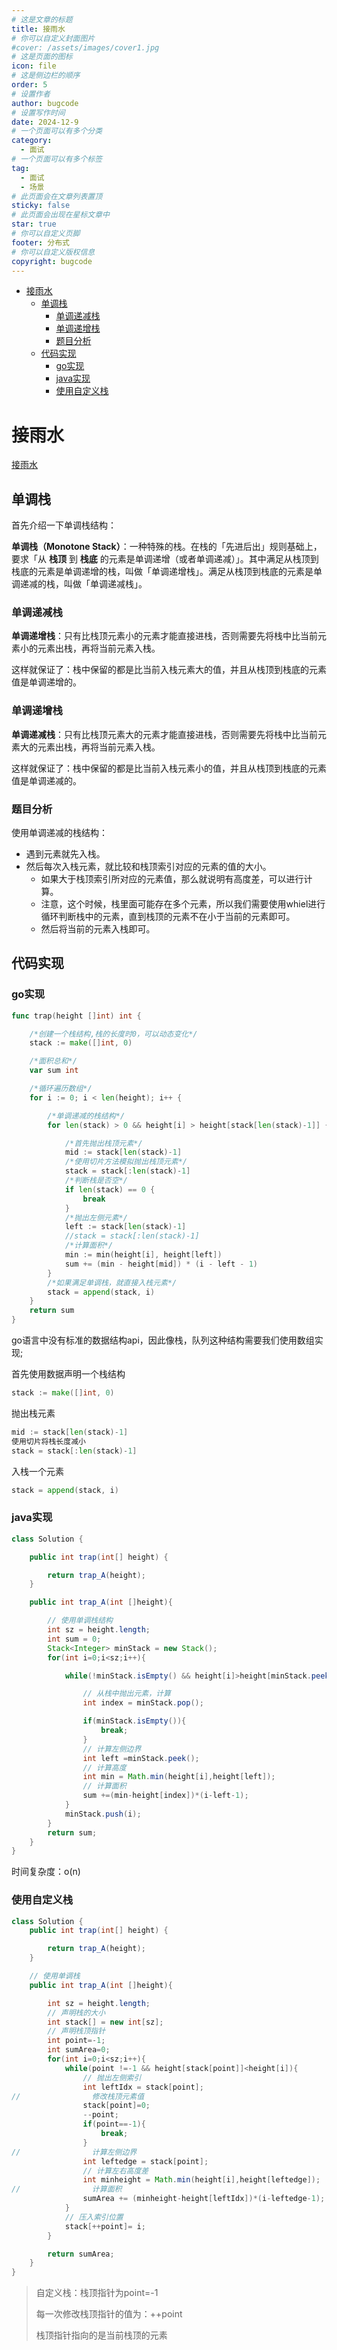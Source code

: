 ```yaml
---
# 这是文章的标题
title: 接雨水
# 你可以自定义封面图片
#cover: /assets/images/cover1.jpg
# 这是页面的图标
icon: file
# 这是侧边栏的顺序
order: 5
# 设置作者
author: bugcode
# 设置写作时间
date: 2024-12-9
# 一个页面可以有多个分类
category:
  - 面试
# 一个页面可以有多个标签
tag:
  - 面试
  - 场景
# 此页面会在文章列表置顶
sticky: false
# 此页面会出现在星标文章中
star: true
# 你可以自定义页脚
footer: 分布式
# 你可以自定义版权信息
copyright: bugcode
---
```

<!-- TOC -->

- [接雨水](#接雨水)
    - [单调栈](#单调栈)
        - [单调递减栈](#单调递减栈)
        - [单调递增栈](#单调递增栈)
        - [题目分析](#题目分析)
    - [代码实现](#代码实现)
        - [go实现](#go实现)
        - [java实现](#java实现)
        - [使用自定义栈](#使用自定义栈)

<!-- /TOC -->

# 接雨水

[ 接雨水](https://leetcode-cn.com/problems/trapping-rain-water/)

## 单调栈

首先介绍一下单调栈结构：

**单调栈（Monotone Stack）**：一种特殊的栈。在栈的「先进后出」规则基础上，要求「从 **栈顶** 到 **栈底** 的元素是单调递增（或者单调递减）」。其中满足从栈顶到栈底的元素是单调递增的栈，叫做「单调递增栈」。满足从栈顶到栈底的元素是单调递减的栈，叫做「单调递减栈」。

### 单调递减栈

**单调递增栈**：只有比栈顶元素小的元素才能直接进栈，否则需要先将栈中比当前元素小的元素出栈，再将当前元素入栈。

这样就保证了：栈中保留的都是比当前入栈元素大的值，并且从栈顶到栈底的元素值是单调递增的。

### 单调递增栈

**单调递减栈**：只有比栈顶元素大的元素才能直接进栈，否则需要先将栈中比当前元素大的元素出栈，再将当前元素入栈。

这样就保证了：栈中保留的都是比当前入栈元素小的值，并且从栈顶到栈底的元素值是单调递减的。

### 题目分析

使用单调递减的栈结构：

- 遇到元素就先入栈。
- 然后每次入栈元素，就比较和栈顶索引对应的元素的值的大小。
  - 如果大于栈顶索引所对应的元素值，那么就说明有高度差，可以进行计算。
  - 注意，这个时候，栈里面可能存在多个元素，所以我们需要使用whiel进行循环判断栈中的元素，直到栈顶的元素不在小于当前的元素即可。
  - 然后将当前的元素入栈即可。

## 代码实现

### go实现

```go
func trap(height []int) int {

	/*创建一个栈结构,栈的长度时0，可以动态变化*/
	stack := make([]int, 0)

	/*面积总和*/
	var sum int

	/*循环遍历数组*/
	for i := 0; i < len(height); i++ {

		/*单调递减的栈结构*/
		for len(stack) > 0 && height[i] > height[stack[len(stack)-1]] {

			/*首先抛出栈顶元素*/
			mid := stack[len(stack)-1]
			/*使用切片方法模拟抛出栈顶元素*/
			stack = stack[:len(stack)-1]
			/*判断栈是否空*/
			if len(stack) == 0 {
				break
			}
			/*抛出左侧元素*/
			left := stack[len(stack)-1]
			//stack = stack[:len(stack)-1]
			/*计算面积*/
			min := min(height[i], height[left])
			sum += (min - height[mid]) * (i - left - 1)
		}
		/*如果满足单调栈，就直接入栈元素*/
		stack = append(stack, i)
	}
	return sum
}
```

go语言中没有标准的数据结构api，因此像栈，队列这种结构需要我们使用数组实现;

首先使用数据声明一个栈结构

```go
stack := make([]int, 0)
```

抛出栈元素

```go
mid := stack[len(stack)-1]
使用切片将栈长度减小
stack = stack[:len(stack)-1]
```

入栈一个元素

```go
stack = append(stack, i)
```

### java实现

~~~java
class Solution {

    public int trap(int[] height) {

        return trap_A(height);
    }

    public int trap_A(int []height){

        // 使用单调栈结构
        int sz = height.length;
        int sum = 0;
        Stack<Integer> minStack = new Stack();
        for(int i=0;i<sz;i++){

            while(!minStack.isEmpty() && height[i]>height[minStack.peek()]){

                // 从栈中抛出元素，计算
                int index = minStack.pop();

                if(minStack.isEmpty()){
                    break;
                }
                // 计算左侧边界
                int left =minStack.peek();
                // 计算高度
                int min = Math.min(height[i],height[left]);
                // 计算面积
                sum +=(min-height[index])*(i-left-1);
            }
            minStack.push(i);
        }
        return sum;
    }
}
~~~

时间复杂度：o(n)

### 使用自定义栈

~~~java
class Solution {
    public int trap(int[] height) {

        return trap_A(height);
    }

    // 使用单调栈
    public int trap_A(int []height){

        int sz = height.length;
        // 声明栈的大小
        int stack[] = new int[sz];
        // 声明栈顶指针
        int point=-1;
        int sumArea=0;
        for(int i=0;i<sz;i++){
            while(point !=-1 && height[stack[point]]<height[i]){
                // 抛出左侧索引
                int leftIdx = stack[point];
//                修改栈顶元素值
                stack[point]=0;
                --point;
                if(point==-1){
                    break;
                }
//                计算左侧边界
                int leftedge = stack[point];
                // 计算左右高度差
                int minheight = Math.min(height[i],height[leftedge]);
//                计算面积
                sumArea += (minheight-height[leftIdx])*(i-leftedge-1);
            }
            // 压入索引位置
            stack[++point]= i;
        }

        return sumArea;
    }
}
~~~

> 自定义栈：栈顶指针为point=-1
>
> 每一次修改栈顶指针的值为：++point
>
> 栈顶指针指向的是当前栈顶的元素